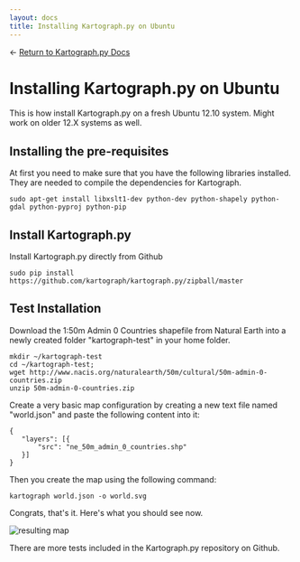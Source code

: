 ```yaml
---
layout: docs
title: Installing Kartograph.py on Ubuntu
---
```


← [Return to Kartograph.py Docs](/docs/kartograph.py/)

# Installing Kartograph.py on Ubuntu

This is how install Kartograph.py on a fresh Ubuntu 12.10 system. Might work on older 12.X systems as well.

## Installing the pre-requisites

At first you need to make sure that you have the following libraries installed. They are needed to compile the dependencies for Kartograph.

    sudo apt-get install libxslt1-dev python-dev python-shapely python-gdal python-pyproj python-pip

## Install Kartograph.py

Install Kartograph.py directly from Github

    sudo pip install https://github.com/kartograph/kartograph.py/zipball/master

## Test Installation

Download the 1:50m Admin 0 Countries shapefile from Natural Earth into a newly created folder "kartograph-test" in your home folder.

    mkdir ~/kartograph-test
    cd ~/kartograph-test;
    wget http://www.nacis.org/naturalearth/50m/cultural/50m-admin-0-countries.zip
    unzip 50m-admin-0-countries.zip


Create a very basic map configuration by creating a new text file named "world.json" and paste the following content into it:

    {
       "layers": [{
           "src": "ne_50m_admin_0_countries.shp"
       }]
    }


Then you create the map using the following command:


    kartograph world.json -o world.svg


Congrats, that's it. Here's what you should see now.

![resulting map](http://new.tinygrab.com/f3aa221ede0ee6a8f06d0423a6e763d2526c9466a6.png)

There are more tests included in the Kartograph.py repository on Github.
